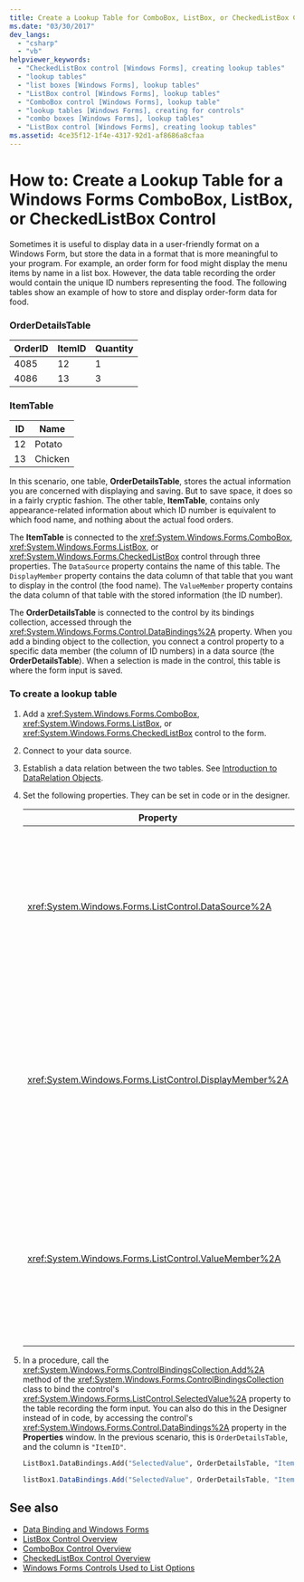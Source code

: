```yaml
---
title: Create a Lookup Table for ComboBox, ListBox, or CheckedListBox Control
ms.date: "03/30/2017"
dev_langs: 
  - "csharp"
  - "vb"
helpviewer_keywords: 
  - "CheckedListBox control [Windows Forms], creating lookup tables"
  - "lookup tables"
  - "list boxes [Windows Forms], lookup tables"
  - "ListBox control [Windows Forms], lookup tables"
  - "ComboBox control [Windows Forms], lookup table"
  - "lookup tables [Windows Forms], creating for controls"
  - "combo boxes [Windows Forms], lookup tables"
  - "ListBox control [Windows Forms], creating lookup tables"
ms.assetid: 4ce35f12-1f4e-4317-92d1-af8686a8cfaa
---
```

# How to: Create a Lookup Table for a Windows Forms ComboBox, ListBox, or CheckedListBox Control
Sometimes it is useful to display data in a user-friendly format on a Windows Form, but store the data in a format that is more meaningful to your program. For example, an order form for food might display the menu items by name in a list box. However, the data table recording the order would contain the unique ID numbers representing the food. The following tables show an example of how to store and display order-form data for food.  
  
### OrderDetailsTable  
  
|OrderID|ItemID|Quantity|  
|-------------|------------|--------------|  
|4085|12|1|  
|4086|13|3|  
  
### ItemTable  
  
|ID|Name|  
|--------|----------|  
|12|Potato|  
|13|Chicken|  
  
 In this scenario, one table, **OrderDetailsTable**, stores the actual information you are concerned with displaying and saving. But to save space, it does so in a fairly cryptic fashion. The other table, **ItemTable**, contains only appearance-related information about which ID number is equivalent to which food name, and nothing about the actual food orders.  
  
 The **ItemTable** is connected to the <xref:System.Windows.Forms.ComboBox>, <xref:System.Windows.Forms.ListBox>, or <xref:System.Windows.Forms.CheckedListBox> control through three properties. The `DataSource` property contains the name of this table. The `DisplayMember` property contains the data column of that table that you want to display in the control (the food name). The `ValueMember` property contains the data column of that table with the stored information (the ID number).  
  
 The **OrderDetailsTable** is connected to the control by its bindings collection, accessed through the <xref:System.Windows.Forms.Control.DataBindings%2A> property. When you add a binding object to the collection, you connect a control property to a specific data member (the column of ID numbers) in a data source (the **OrderDetailsTable**). When a selection is made in the control, this table is where the form input is saved.  
  
### To create a lookup table  
  
1. Add a <xref:System.Windows.Forms.ComboBox>, <xref:System.Windows.Forms.ListBox>, or <xref:System.Windows.Forms.CheckedListBox> control to the form.  
  
2. Connect to your data source.  
  
3. Establish a data relation between the two tables. See [Introduction to DataRelation Objects](https://docs.microsoft.com/previous-versions/visualstudio/visual-studio-2013/0k21zcyx(v=vs.120)).  
  
4. Set the following properties. They can be set in code or in the designer.  
  
    |Property|Setting|  
    |--------------|-------------|  
    |<xref:System.Windows.Forms.ListControl.DataSource%2A>|The table that contains information about which ID number is equivalent to which item. In the previous scenario, this is `ItemTable`.|  
    |<xref:System.Windows.Forms.ListControl.DisplayMember%2A>|The column of the data source table that you want to display in the control. In the previous scenario, this is `"Name"` (to set in code, use quotation marks).|  
    |<xref:System.Windows.Forms.ListControl.ValueMember%2A>|The column of the data source table that contains the stored information. In the previous scenario, this is `"ID"` (to set in code, use quotation marks).|  
  
5. In a procedure, call the <xref:System.Windows.Forms.ControlBindingsCollection.Add%2A> method of the <xref:System.Windows.Forms.ControlBindingsCollection> class to bind the control's <xref:System.Windows.Forms.ListControl.SelectedValue%2A> property to the table recording the form input. You can also do this in the Designer instead of in code, by accessing the control's <xref:System.Windows.Forms.Control.DataBindings%2A> property in the **Properties** window. In the previous scenario, this is `OrderDetailsTable`, and the column is `"ItemID"`.  
  
    ```vb  
    ListBox1.DataBindings.Add("SelectedValue", OrderDetailsTable, "ItemID")  
    ```  
  
    ```csharp  
    listBox1.DataBindings.Add("SelectedValue", OrderDetailsTable, "ItemID");  
    ```  
  
## See also

- [Data Binding and Windows Forms](../data-binding-and-windows-forms.md)
- [ListBox Control Overview](listbox-control-overview-windows-forms.md)
- [ComboBox Control Overview](combobox-control-overview-windows-forms.md)
- [CheckedListBox Control Overview](checkedlistbox-control-overview-windows-forms.md)
- [Windows Forms Controls Used to List Options](windows-forms-controls-used-to-list-options.md)
